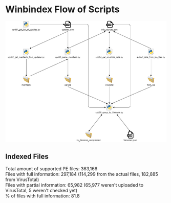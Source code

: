 # Winbindex Flow of Scripts

![winbindex-scripts-flow.png](winbindex-scripts-flow.png)

## Indexed Files

<!--FileStats-->
Total amount of supported PE files: 363,166  
Files with full information: 297,184 (114,299 from the actual files, 182,885 from VirusTotal)  
Files with partial information: 65,982 (65,977 weren't uploaded to VirusTotal, 5 weren't checked yet)  
% of files with full information: 81.8  
<!--/FileStats-->

